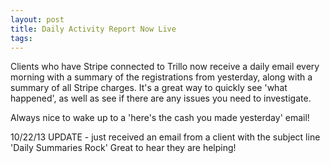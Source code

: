 ```yaml
---
layout: post
title: Daily Activity Report Now Live
tags: 
---
```


Clients who have Stripe connected to Trillo now receive a daily email every morning with a summary of the registrations from yesterday, along with a summary of all Stripe charges.  It's a great way to quickly see 'what happened', as well as see if there are any issues you need to investigate.

Always nice to wake up to a 'here's the cash you made yesterday' email!

10/22/13 UPDATE - just received an email from a client with the subject line 'Daily Summaries Rock'   Great to hear they are helping!